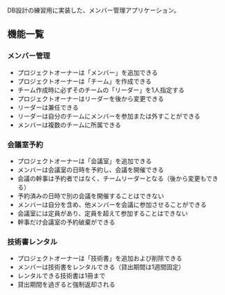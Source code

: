 DB設計の練習用に実装した、メンバー管理アプリケーション。

## 機能一覧

###  メンバー管理

* プロジェクトオーナーは「メンバー」を追加できる
* プロジェクトオーナーは「チーム」を作成できる
* チーム作成時に必ずそのチームの「リーダー」を1人指定する
* プロジェクトオーナーはリーダーを後から変更できる
* リーダーは兼任できる
* リーダーは自分のチームにメンバーを参加または外すことができる
* メンバーは複数のチームに所属できる

### 会議室予約

* プロジェクトオーナーは「会議室」を追加できる
* メンバーは会議室の日時を予約し、会議を開催できる
* 会議の幹事は予約者ではなく、チームリーダーとなる（後から変更もできる）
* 予約済みの日時で別の会議を開催することはできない
* メンバーは自分を含め、他メンバーを会議に参加させることができる
* 会議室には定員があり、定員を超えて参加することはできない
* 幹事だけ会議室の予約破棄ができる

### 技術書レンタル

* プロジェクトオーナーは「技術書」を追加および削除できる
* メンバーは技術書をレンタルできる（貸出期間は1週間固定）
* レンタルできる技術書は1冊まで
* 貸出期間を過ぎると強制返却される
